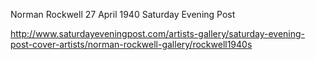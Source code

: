

Norman Rockwell 27 April 1940 Saturday Evening Post

http://www.saturdayeveningpost.com/artists-gallery/saturday-evening-post-cover-artists/norman-rockwell-gallery/rockwell1940s

